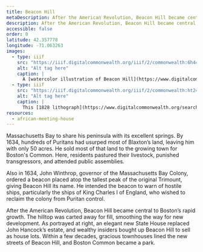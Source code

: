 ```yaml
---
title: Beacon Hill
metaDescription: After the American Revolution, Beacon Hill became central to Boston’s rapid growth.
description: After the American Revolution, Beacon Hill became central to Boston’s rapid growth. The hilltop was carted away for fill, smoothing the way for new development. As portrayed at right, an elegant new State House replaced John Hancock’s estate, and wealthy insiders bought up Beacon Hill to sell as house lots. Within a few decades, gracious townhouses lined the new streets of Beacon Hill, and Boston Common became a park.
accessible: false
order: 0
latitude: 42.357778
longitude: -71.063263
images:
  - type: iiif
    src: "https://iiif.digitalcommonwealth.org/iiif/2/commonwealth:6h441131k"
    alt: "Alt tag here"
    caption: |
      A [watercolor illustration of Beacon Hill](https://www.digitalcommonwealth.org/search/commonwealth:6h4411309) from the early nineteenth century.
  - type: iiif
    src: "https://iiif.digitalcommonwealth.org/iiif/2/commonwealth:ht24xd690"
    alt: "Alt tag here"
    caption: |
      This [1828 lithograph](https://www.digitalcommonwealth.org/search/commonwealth:ht24xd68q) shows the State House at the top of the Common, with a few cows still grazing below.
resources:
  - african-meeting-house
---
```


Massachusetts Bay to share his peninsula with its excellent springs. By 1634, hundreds of Puritans had usurped most of Blaxton’s land, leaving him with only 50 acres. He sold most of that land to the growing town for Boston's Common. Here, residents pastured their livestock, punished transgressors, and attended public assemblies.

Also in 1634, John Winthrop, governor of the Massachusetts Bay Colony, ordered a beacon placed atop the tallest peak of the original Trimount, giving Beacon Hill its name. He intended the beacon to warn of hostile ships, particularly the ships of King Charles I of England, who wished to reclaim the colony from Puritan control.

After the American Revolution, Beacon Hill became central to Boston’s rapid growth. The hilltop was carted away for fill, smoothing the way for new development. As portrayed at right, an elegant new State House replaced John Hancock’s estate, and wealthy insiders bought up Beacon Hill to sell as house lots. Within a few decades, gracious townhouses lined the new streets of Beacon Hill, and Boston Common became a park.
